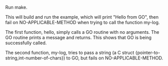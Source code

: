 Run make.

This will build and run the example, which will print "Hello from GO", then fail on NO-APPLICABLE-METHOD when trying to call the function my-log.

The first function, hello, simply calls a GO routine with no arguments.  The GO routine prints a message and returns.  This shows that GO is being successfully called.

The second function, my-log, tries to pass a string (a C struct {pointer-to-string,int-number-of-chars}) to GO, but fails on NO-APPLICABLE-METHOD.
